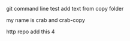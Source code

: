 git command line test
add text from copy folder

my name is crab and crab-copy

http repo add this 4